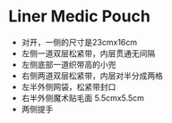 Liner Medic Pouch
==================
* 对开，一侧的尺寸是23cmx16cm
* 左侧一道双层松紧带，内层贯通无间隔
* 左侧底部一道织带高的小兜
* 右侧两道双层松紧带，内层对半分成两格
* 左半外侧网袋，松紧带封口
* 右半外侧魔术贴毛面 5.5cmx5.5cm
* 两侧提手

